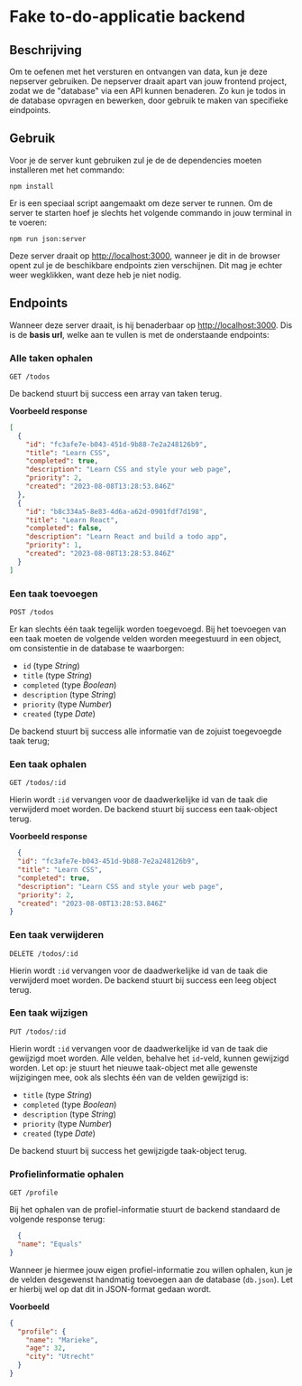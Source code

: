 # Fake to-do-applicatie backend

## Beschrijving

Om te oefenen met het versturen en ontvangen van data, kun je deze nepserver gebruiken. De nepserver draait apart van
jouw frontend project, zodat we de "database" via een API kunnen benaderen. Zo kun je todos in de database opvragen en
bewerken, door gebruik te maken van specifieke eindpoints.

## Gebruik

Voor je de server kunt gebruiken zul je de de dependencies moeten installeren met het commando:

`npm install`

Er is een speciaal script aangemaakt om deze server te runnen. Om de server te starten hoef je slechts het volgende commando in jouw terminal in
te voeren:

`npm run json:server`

Deze server draait op [http://localhost:3000](http://localhost:3000), wanneer je dit in de browser opent zul je de
beschikbare endpoints zien verschijnen. Dit mag je echter weer wegklikken, want deze heb je niet nodig.

## Endpoints

Wanneer deze server draait, is hij benaderbaar op [http://localhost:3000](http://localhost:3000). Dis is de **basis url**, welke aan te vullen is met de onderstaande endpoints:

### Alle taken ophalen

`GET /todos`

De backend stuurt bij success een array van taken terug.

**Voorbeeld response**

```json
[
  {
    "id": "fc3afe7e-b043-451d-9b88-7e2a248126b9",
    "title": "Learn CSS",
    "completed": true,
    "description": "Learn CSS and style your web page",
    "priority": 2,
    "created": "2023-08-08T13:28:53.846Z"
  },
  {
    "id": "b8c334a5-8e83-4d6a-a62d-0901fdf7d198",
    "title": "Learn React",
    "completed": false,
    "description": "Learn React and build a todo app",
    "priority": 1,
    "created": "2023-08-08T13:28:53.846Z"
  }
]
```

### Een taak toevoegen

`POST /todos`

Er kan slechts één taak tegelijk worden toegevoegd. Bij het toevoegen van een taak moeten de volgende velden worden
meegestuurd in een object, om consistentie in de database te waarborgen:

* `id` (type _String_)
* `title` (type _String_)
* `completed` (type _Boolean_)
* `description` (type _String_)
* `priority` (type _Number_)
* `created` (type _Date_)

De backend stuurt bij success alle informatie van de zojuist toegevoegde taak terug;

### Een taak ophalen

`GET /todos/:id`

Hierin wordt `:id` vervangen voor de daadwerkelijke id van de taak die verwijderd moet worden. De backend stuurt bij
success een taak-object terug.

**Voorbeeld response**

```json
  {
  "id": "fc3afe7e-b043-451d-9b88-7e2a248126b9",
  "title": "Learn CSS",
  "completed": true,
  "description": "Learn CSS and style your web page",
  "priority": 2,
  "created": "2023-08-08T13:28:53.846Z"
}
```

### Een taak verwijderen

`DELETE /todos/:id`

Hierin wordt `:id` vervangen voor de daadwerkelijke id van de taak die verwijderd moet worden. De backend stuurt bij
success een leeg object terug.

### Een taak wijzigen

`PUT /todos/:id`

Hierin wordt `:id` vervangen voor de daadwerkelijke id van de taak die gewijzigd moet worden. Alle velden, behalve
het `id`-veld, kunnen gewijzigd worden.
Let op: je stuurt het nieuwe taak-object met alle gewenste wijzigingen mee, ook als slechts één van de velden gewijzigd
is:

* `title` (type _String_)
* `completed` (type _Boolean_)
* `description` (type _String_)
* `priority` (type _Number_)
* `created` (type _Date_)

De backend stuurt bij success het gewijzigde taak-object terug.

### Profielinformatie ophalen

`GET /profile`

Bij het ophalen van de profiel-informatie stuurt de backend standaard de volgende response terug:

```json
  {
  "name": "Equals"
}
```

Wanneer je hiermee jouw eigen profiel-informatie zou willen ophalen, kun je de velden desgewenst handmatig toevoegen aan
de database (`db.json`). Let er hierbij wel op dat dit in JSON-format gedaan wordt. 

**Voorbeeld**
```json
{
  "profile": {
    "name": "Marieke",
    "age": 32,
    "city": "Utrecht"
  }
}
```

